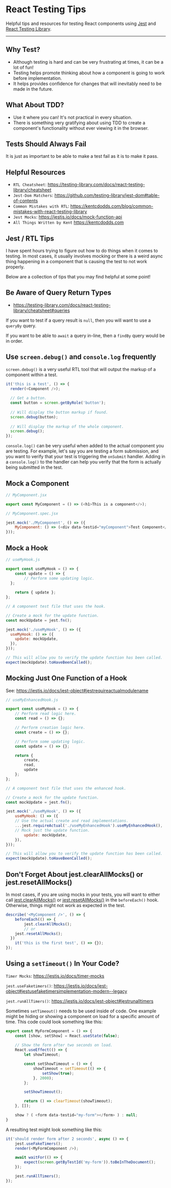 # React Testing Tips

Helpful tips and resources for testing React components using [Jest](https://jestjs.io/)
and [React Testing Library](https://testing-library.com/docs/react-testing-library/intro/).

---
## Why Test?
- Although testing is hard and can be very frustrating at times, it can be a lot of fun!
- Testing helps promote thinking about how a component is going to work before implementation.
- It helps provides confidence for changes that will inevitably need to be made in the future.

## What About TDD?
- Use it where you can! It's not practical in every situation.
- There is something very gratifying about using TDD to create a component's functionality without
ever viewing it in the browser.

## Tests Should Always Fail
It is just as important to be able to make a test fail as it is to make it pass.

## Helpful Resources
- `RTL Cheatsheet`: https://testing-library.com/docs/react-testing-library/cheatsheet
- `Jest-Dom Matchers`: https://github.com/testing-library/jest-dom#table-of-contents
- `Common Mistakes with RTL`: https://kentcdodds.com/blog/common-mistakes-with-react-testing-library
- `Jest Mocks`: https://jestjs.io/docs/mock-function-api
- `All Things Written by Kent` https://kentcdodds.com

## Jest / RTL Tips
I have spent hours trying to figure out how to do things when it comes to testing. In most cases,
it usually involves mocking or there is a weird async thing happening in a component that is causing
the test to not work properly.

Below are a collection of tips that you may find helpful at some point!

## Be Aware of Query Return Types
- https://testing-library.com/docs/react-testing-library/cheatsheet#queries

If you want to test if a query result is `null`, then you will want to use a `queryBy` query.

If you want to be able to `await` a query in-line, then a `findBy` query would be in order.

## Use `screen.debug()` and `console.log` frequently

`screen.debug()` is a very useful RTL tool that will output the markup of a component within a test.

```js
it('this is a test', () => {
  render(<Component />);
  
  // Get a button.
  const button = screen.getByRole('button');
  
  // Will display the button markup if found.
  screen.debug(button);
  
  // Will display the markup of the whole component.
  screen.debug(); 
});
```
`console.log()` can be very useful when added to the actual component you are testing. For example,
let's say you are testing a form submission, and you want to verify that your test is triggering the
`onSubmit` handler. Adding in a `console.log()` to the handler can help you verify that the form is
actually being submitted in the test.

## Mock a Component

```js
// MyComponent.jsx

export const MyComponent = () => (<h1>This is a component</>);
```

```js
// MyComponent.spec.jsx

jest.mock('./MyComponent', () => ({
	MyComponent: () => (<div data-testid="myComponent">Test Component</div>),
}));
```

## Mock a Hook

```js
// useMyHook.js

export const useMyHook = () => {
	const update = () => {
		// Perform some updating logic.
  };
	
	return { update };
};
```

```js
// A component test file that uses the hook.

// Create a mock for the update function.
const mockUpdate = jest.fn();

jest.mock('./useMyHook', () => ({
  useMyHook: () => ({
    update: mockUpdate,
  }),
}));

// This will allow you to verify the update function has been called.
expect(mockUpdate).toHaveBeenCalled();
```

## Mocking Just One Function of a Hook

See: https://jestjs.io/docs/jest-object#jestrequireactualmodulename

```js
// useMyEnhancedHook.js

export const useMyHook = () => {
	// Perform read logic here.
	const read = () => {};

	// Perform creation logic here.
	const create = () => {};

	// Perform some updating logic.
	const update = () => {};

	return {
		create,
		read,
		update
	};
};
```

```js
// A component test file that uses the enhanced hook.

// Create a mock for the update function.
const mockUpdate = jest.fn();

jest.mock('./useMyHook', () => ({
	useMyHook: () => ({
    // Use the actual create and read implementations.
    ...jest.requireActual('./useMyEnhancedHook').useMyEnhancedHook(),
    // Mock just the update function.
		update: mockUpdate,
	}),
}));

// This will allow you to verify the update function has been called.
expect(mockUpdate).toHaveBeenCalled();
```
## Don't Forget About jest.clearAllMocks() or jest.resetAllMocks()

In most cases, if you are using mocks in your tests, you will want to either call
[jest.clearAllMocks()](https://jestjs.io/docs/jest-object#jestclearallmocks) or
[jest.resetAllMocks()](https://jestjs.io/docs/jest-object#jestresetallmocks) in the `beforeEach()` hook.
Otherwise, things might not work as expected in the test.

```js
describe('<MyComponent />', () => {
	beforeEach(() => {
		jest.clearAllMocks();
		// or
    jest.resetAllMocks();
  })
	it('this is the first test', () => {});
});
```

## Using a `setTimeout()` In Your Code?

`Timer Mocks`: https://jestjs.io/docs/timer-mocks

`jest.useFaketimers()`: https://jestjs.io/docs/jest-object#jestusefaketimersimplementation-modern--legacy

`jest.runAllTimers()`: https://jestjs.io/docs/jest-object#jestrunalltimers

Sometimes `setTimeout()` needs to be used inside of code. One example might be hiding or showing
a component on load for a specific amount of time. This code could look something like this:

```js
export const MyFormComponent = () => {
	const [show, setShow] = React.useState(false);
	
	// Show the form after two seconds on load.
	React.useEffect(() => {
		let showTimeout;

		const setShowTimeout = () => {
			showTimeout = setTimeout(() => {
				setShow(true);
			}, 2000);
		};

		setShowTimeout();

		return () => clearTimeout(showTimeout);
	}, []);

	show ? ( <form data-testid="my-form"></form> ) : null;
}
```

A resulting test might look something like this:

```js
it('should render form after 2 seconds', async () => {
	jest.useFakeTimers();
	render(<MyFormComponent />);

	await waitFor(() => {
		expect(screen.getByTestId('my-form')).toBeInTheDocument();
	});

	jest.runAllTimers();
});
```
